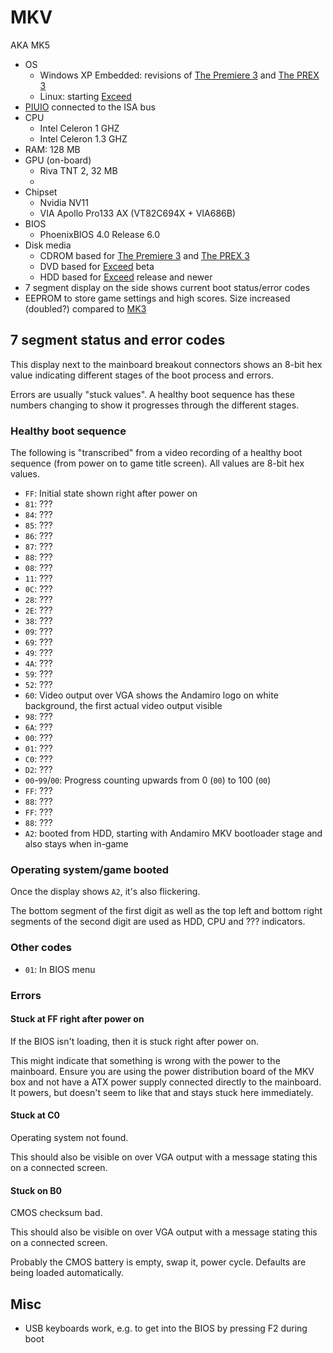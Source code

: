 # MKV

AKA MK5

* OS
  * Windows XP Embedded: revisions of [The Premiere 3](game/piu/prem3.md) and [The PREX 3](game/piu/prex3.md)
  * Linux: starting [Exceed](game/piu/exc.md)
* [PIUIO](io.md#MK5IO) connected to the ISA bus
* CPU
  * Intel Celeron 1 GHZ
  * Intel Celeron 1.3 GHZ
* RAM: 128 MB
* GPU (on-board)
  * Riva TNT 2, 32 MB
  * 
* Chipset
  * Nvidia NV11
  * VIA Apollo Pro133 AX (VT82C694X + VIA686B)
* BIOS
  * PhoenixBIOS 4.0 Release 6.0 
* Disk media
  * CDROM based for [The Premiere 3](game/piu/prem3.md) and [The PREX 3](game/piu/prex3.md)
  * DVD based for [Exceed](game/piu/exc.md) beta
  * HDD based for [Exceed](game/piu/exc.md) release and newer
* 7 segment display on the side shows current boot status/error codes
* EEPROM to store game settings and high scores. Size increased (doubled?) compared to [MK3](#mk-3)

## 7 segment status and error codes

This display next to the mainboard breakout connectors shows an 8-bit hex value indicating
different stages of the boot process and errors.

Errors are usually "stuck values". A healthy boot sequence has these numbers changing to show
it progresses through the different stages.

### Healthy boot sequence

The following is "transcribed" from a video recording of a healthy boot sequence (from power on
to game title screen). All values are 8-bit hex values.

* `FF`: Initial state shown right after power on
* `81`: ???
* `84`: ???
* `85`: ???
* `86`: ???
* `87`: ???
* `88`: ???
* `08`: ???
* `11`: ???
* `0C`: ???
* `28`: ???
* `2E`: ???
* `38`: ???
* `09`: ???
* `69`: ???
* `49`: ???
* `4A`: ???
* `59`: ???
* `52`: ???
* `60`: Video output over VGA shows the Andamiro logo on white background, the first actual video output
  visible
* `98`: ???
* `6A`: ???
* `00`: ???
* `01`: ???
* `C0`: ???
* `D2`: ???
* `00`-`99`/`00`: Progress counting upwards from 0 (`00`) to 100 (`00`)
* `FF`: ???
* `88`: ???
* `FF`: ???
* `88`: ???
* `A2`: booted from HDD, starting with Andamiro MKV bootloader stage and also stays when in-game

### Operating system/game booted

Once the display shows `A2`, it's also flickering.

The bottom segment of the first digit as well as the top left and bottom right segments of the
second digit are used as HDD, CPU and ??? indicators.

### Other codes

* `01`: In BIOS menu

### Errors

#### Stuck at FF right after power on

If the BIOS isn't loading, then it is stuck right after power on.

This might indicate that something is wrong with the power to the mainboard. Ensure you are using
the power distribution board of the MKV box and not have a ATX power supply connected directly to
the mainboard. It powers, but doesn't seem to like that and stays stuck here immediately.

#### Stuck at C0

Operating system not found.

This should also be visible on over VGA output with a message stating this on a connected screen.

#### Stuck on B0

CMOS checksum bad.

This should also be visible on over VGA output with a message stating this on a connected screen.

Probably the CMOS battery is empty, swap it, power cycle. Defaults are being loaded automatically.

## Misc

* USB keyboards work, e.g. to get into the BIOS by pressing F2 during boot
